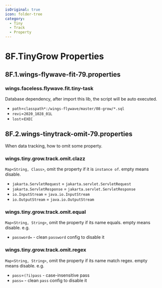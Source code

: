 ```yaml
---
isOriginal: true
icon: folder-tree
category:
  - Tiny
  - Track
  - Property
---
```


# 8F.TinyGrow Properties

## 8F.1.wings-flywave-fit-79.properties

### wings.faceless.flywave.fit.tiny-task

Database dependency, after import this lib, the script will be auto executed.

* `path`=`classpath*:/wings-flywave/master/08-grow/*.sql`
* `revi`=`2020_1028_01L`
* `lost`=`EXEC`

## 8F.2.wings-tinytrack-omit-79.properties

When data tracking, how to omit some property.

### wings.tiny.grow.track.omit.clazz

`Map<String, Class>`, omit the property if it is `instance of`. empty means disable.

* `jakarta.ServletRequest` = `jakarta.servlet.ServletRequest`
* `jakarta.ServletResponse` = `jakarta.servlet.ServletResponse`
* `io.InputStream` = `java.io.InputStream`
* `io.OutputStream` = `java.io.OutputStream`

### wings.tiny.grow.track.omit.equal

`Map<String, String>`, omit the property if its name equals. empty means disable. e.g.

* `password=` - clean `password` config to disable it

### wings.tiny.grow.track.omit.regex

`Map<String, String>`, omit the property if its name match regex. empty means disable. e.g.

* `pass`=`(?i)pass` - case-insensitive pass
* `pass=` - clean `pass` config to disable it
